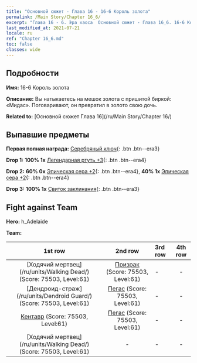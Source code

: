 ```yaml
---
title: "Основной сюжет - Глава 16 - 16-6 Король золота"
permalink: /Main Story/Chapter 16_6/
excerpt: "Глава 16 - 6. Эра хаоса  Основной сюжет - Глава 16_6. 16-6 Король золота"
last_modified_at: 2021-07-21
locale: ru
ref: "Chapter 16_6.md"
toc: false
classes: wide
---
```


## Подробности

 **Имя:** 16-6 Король золота

 **Описание:** Вы натыкаетесь на мешок золота с пришитой биркой: «Мидас». Поговаривают, он превратил в золото свою дочь.

 **Related to:** [Основной сюжет Глава 16](/ru/Main Story/Chapter 16/)

## Выпавшие предметы

 **Первая полная награда:** [Серебряный ключ](/ItemsRU/con_693/){: .btn .btn--era3}

 **Drop 1:** **100% 1x** [Легендарная ртуть +3](/ItemsRU/mat_56/){: .btn .btn--era4}

 **Drop 2:** **60% 0x** [Эпическая сера +2](/ItemsRU/mat_50/){: .btn .btn--era4}, **40% 1x** [Эпическая сера +2](/ItemsRU/mat_50/){: .btn .btn--era4}

 **Drop 3:** **100% 1x** [Свиток заклинания](/ItemsRU/con_694/){: .btn .btn--era3}


## Fight against Team
 **Hero:** h_Adelaide

 **Team:**


  | 1st row | 2nd row | 3rd row | 4th row |
  |:----:|:----:|:----|:----:|
  | [Ходячий мертвец](/ru/units/Walking Dead/) (Score: 75503, Level:61)  | [Призрак](/ru/units/Wight/) (Score: 75503, Level:61)  | - | - |
  | [Дендроид-страж](/ru/units/Dendroid Guard/) (Score: 75503, Level:61)  | [Пегас](/ru/units/Pegasus/) (Score: 75503, Level:61)  | - | - |
  | [Кентавр](/ru/units/Centaur/) (Score: 75503, Level:61)  | [Пегас](/ru/units/Pegasus/) (Score: 75503, Level:61)  | - | - |
  | [Ходячий мертвец](/ru/units/Walking Dead/) (Score: 75503, Level:61)  | - | - | - |


